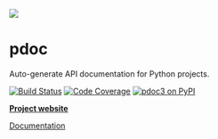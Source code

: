 [![](https://i.imgur.com/kQOtbBk.png)](https://pdoc3.github.io/pdoc/)

pdoc
====
Auto-generate API documentation for Python projects.

[![Build Status](https://img.shields.io/travis/pdoc3/pdoc.svg?style=for-the-badge)](https://travis-ci.org/pdoc3/pdoc)
[![Code Coverage](https://img.shields.io/codecov/c/gh/pdoc3/pdoc.svg?style=for-the-badge)](https://codecov.io/gh/pdoc3/pdoc)
[![pdoc3 on PyPI](https://img.shields.io/pypi/v/pdoc3.svg?style=for-the-badge)](https://pypi.org/project/pdoc3)

[**Project website**](https://pdoc3.github.io/pdoc/)

[Documentation](https://pdoc3.github.io/pdoc/doc/pdoc/)
